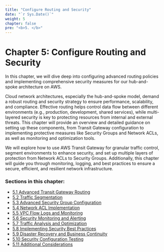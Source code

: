 ```yaml
---
title: "Configure Routing and Security"
date: "`r Sys.Date()`"
weight: 5
chapter: false
pre: "<b>5. </b>"
---
```


# Chapter 5: Configure Routing and Security

In this chapter, we will dive deep into configuring advanced routing policies and implementing comprehensive security measures for our hub-and-spoke architecture on AWS.

Cloud network architectures, especially the hub-and-spoke model, demand a robust routing and security strategy to ensure performance, scalability, and compliance. Effective routing helps control data flow between different environments (e.g., production, development, shared services), while multi-layered security is key to protecting resources from internal and external threats. This chapter will provide an overview and detailed guidance on setting up these components, from Transit Gateway configuration to implementing protective measures like Security Groups and Network ACLs, as well as monitoring and optimization tools.

We will explore how to use AWS Transit Gateway for granular traffic control, segment environments to enhance security, and set up multiple layers of protection from Network ACLs to Security Groups. Additionally, this chapter will guide you through monitoring, logging, and best practices to ensure a secure, efficient, and resilient network infrastructure.

### Sections in this chapter:

*   [5.1 Advanced Transit Gateway Routing](5.1-advanced-transit-gateway-routing/)
*   [5.2 Traffic Segmentation](5.2-traffic-segmentation/)
*   [5.3 Advanced Security Group Configuration](5.3-advanced-security-group-configuration/)
*   [5.4 Network ACL Implementation](5.4-network-acl-implementation/)
*   [5.5 VPC Flow Logs and Monitoring](5.5-vpc-flow-logs-and-monitoring/)
*   [5.6 Security Monitoring and Alerting](5.6-security-monitoring-and-alerting/)
*   [5.7 Traffic Analysis and Optimization](5.7-traffic-analysis-and-optimization/)
*   [5.8 Implementing Security Best Practices](5.8-security-best-practices/)
*   [5.9 Disaster Recovery and Business Continuity](5.9-disaster-recovery/)
*   [5.10 Security Configuration Testing](5.10-security-configuration-testing/)
*   [5.11 Additional Considerations](5.11-additional-considerations/)
